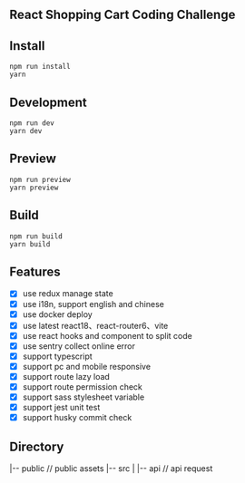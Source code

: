 ## React Shopping Cart Coding Challenge


## Install

```shell
npm run install
yarn
```

## Development
```shell
npm run dev
yarn dev
```

## Preview
```shell
npm run preview
yarn preview
```

## Build
```shell
npm run build
yarn build
```

## Features
- [X] use redux manage state
- [X] use i18n, support english and chinese
- [X] use docker deploy
- [X] use latest react18、react-router6、vite
- [X] use react hooks and component to split code
- [X] use sentry collect online error
- [X] support typescript
- [X] support pc and mobile responsive
- [X] support route lazy load
- [X] support route permission check
- [X] support sass stylesheet variable
- [X] support jest unit test
- [X] support husky commit check

## Directory
|-- public // public assets
|-- src
|   |-- api // api request



